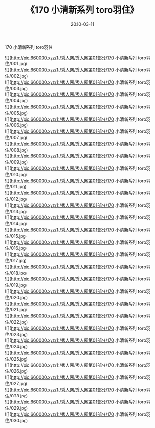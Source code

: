 ﻿---
layout: post
title:  《170 小清新系列 toro羽住》
date:   2020-03-11
img: http://pic.660000.xyz/1:/秀人网/秀人网第01部分/170 小清新系列 toro羽住/000.jpg
categories: [美女, 清纯, 唯美]
---

170 小清新系列 toro羽住

  ![](http://pic.660000.xyz/1:/秀人网/秀人网第01部分/170 小清新系列 toro羽住/001.jpg) <br> ![](http://pic.660000.xyz/1:/秀人网/秀人网第01部分/170 小清新系列 toro羽住/002.jpg) <br> ![](http://pic.660000.xyz/1:/秀人网/秀人网第01部分/170 小清新系列 toro羽住/003.jpg) <br> ![](http://pic.660000.xyz/1:/秀人网/秀人网第01部分/170 小清新系列 toro羽住/004.jpg) <br> ![](http://pic.660000.xyz/1:/秀人网/秀人网第01部分/170 小清新系列 toro羽住/005.jpg) <br> ![](http://pic.660000.xyz/1:/秀人网/秀人网第01部分/170 小清新系列 toro羽住/006.jpg) <br> ![](http://pic.660000.xyz/1:/秀人网/秀人网第01部分/170 小清新系列 toro羽住/007.jpg) <br> ![](http://pic.660000.xyz/1:/秀人网/秀人网第01部分/170 小清新系列 toro羽住/008.jpg) <br> ![](http://pic.660000.xyz/1:/秀人网/秀人网第01部分/170 小清新系列 toro羽住/009.jpg) <br> ![](http://pic.660000.xyz/1:/秀人网/秀人网第01部分/170 小清新系列 toro羽住/010.jpg) <br> ![](http://pic.660000.xyz/1:/秀人网/秀人网第01部分/170 小清新系列 toro羽住/011.jpg) <br> ![](http://pic.660000.xyz/1:/秀人网/秀人网第01部分/170 小清新系列 toro羽住/012.jpg) <br> ![](http://pic.660000.xyz/1:/秀人网/秀人网第01部分/170 小清新系列 toro羽住/013.jpg) <br> ![](http://pic.660000.xyz/1:/秀人网/秀人网第01部分/170 小清新系列 toro羽住/014.jpg) <br> ![](http://pic.660000.xyz/1:/秀人网/秀人网第01部分/170 小清新系列 toro羽住/015.jpg) <br> ![](http://pic.660000.xyz/1:/秀人网/秀人网第01部分/170 小清新系列 toro羽住/016.jpg) <br> ![](http://pic.660000.xyz/1:/秀人网/秀人网第01部分/170 小清新系列 toro羽住/017.jpg) <br> ![](http://pic.660000.xyz/1:/秀人网/秀人网第01部分/170 小清新系列 toro羽住/018.jpg) <br> ![](http://pic.660000.xyz/1:/秀人网/秀人网第01部分/170 小清新系列 toro羽住/019.jpg) <br> ![](http://pic.660000.xyz/1:/秀人网/秀人网第01部分/170 小清新系列 toro羽住/020.jpg) <br> ![](http://pic.660000.xyz/1:/秀人网/秀人网第01部分/170 小清新系列 toro羽住/021.jpg) <br> ![](http://pic.660000.xyz/1:/秀人网/秀人网第01部分/170 小清新系列 toro羽住/022.jpg) <br> ![](http://pic.660000.xyz/1:/秀人网/秀人网第01部分/170 小清新系列 toro羽住/023.jpg) <br> ![](http://pic.660000.xyz/1:/秀人网/秀人网第01部分/170 小清新系列 toro羽住/024.jpg) <br> ![](http://pic.660000.xyz/1:/秀人网/秀人网第01部分/170 小清新系列 toro羽住/025.jpg) <br> ![](http://pic.660000.xyz/1:/秀人网/秀人网第01部分/170 小清新系列 toro羽住/026.jpg) <br> ![](http://pic.660000.xyz/1:/秀人网/秀人网第01部分/170 小清新系列 toro羽住/027.jpg) <br> ![](http://pic.660000.xyz/1:/秀人网/秀人网第01部分/170 小清新系列 toro羽住/028.jpg) <br> ![](http://pic.660000.xyz/1:/秀人网/秀人网第01部分/170 小清新系列 toro羽住/029.jpg) <br> ![](http://pic.660000.xyz/1:/秀人网/秀人网第01部分/170 小清新系列 toro羽住/030.jpg) <br>